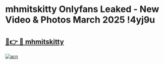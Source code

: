 # mhmitskitty Onlyfans Leaked - New Video & Photos March 2025 !4yj9u

# <h2><a href="https://9znkx0.iuczelnia.edu.pl?title=mhmitskitty&ref=4yj9u">🔗👉 🔴 mhmitskitty</a></h2>

[![acn](https://github.com/user-attachments/assets/0f9c940e-d8b0-45ae-aac7-cd30a18b3e1c)](https://9znkx0.iuczelnia.edu.pl?title=mhmitskitty&ref=4yj9u)

